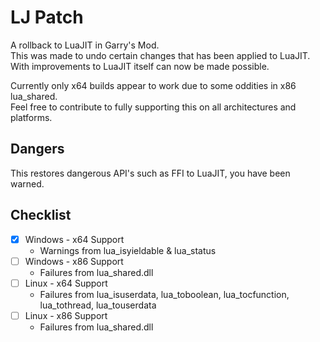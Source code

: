 # LJ Patch
A rollback to LuaJIT in Garry's Mod.\
This was made to undo certain changes that has been applied to LuaJIT.\
With improvements to LuaJIT itself can now be made possible.

Currently only x64 builds appear to work due to some oddities in x86 lua_shared.\
Feel free to contribute to fully supporting this on all architectures and platforms.

## Dangers
This restores dangerous API's such as FFI to LuaJIT, you have been warned.

## Checklist
- [x] Windows - x64 Support
  - Warnings from lua_isyieldable & lua_status
- [ ] Windows - x86 Support
  - Failures from lua_shared.dll
- [ ] Linux - x64 Support
  - Failures from lua_isuserdata, lua_toboolean, lua_tocfunction, lua_tothread, lua_touserdata
- [ ] Linux - x86 Support
  - Failures from lua_shared.dll
